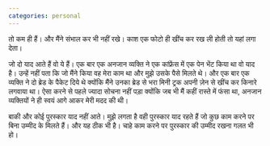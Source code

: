```yaml
---
categories: personal
---
```


तो कम ही हैं। और मैंने संभाल कर भी नहीं रखे। काश एक फोटो ही खींच कर रख ली होती तो यहां लगा देता।  

जो दो याद आते हैं वो ये हैं। एक बार एक अनजान व्यक्ति ने एक कांफ्रेंस में एक पेन भेंट किया था वो याद है। उन्हें नहीं पता कि जो मैंने किया वह मेरा काम था और मुझे उसके पैसे मिलते थे। और एक बार एक व्यक्ति ने दो ब्रेड के पैकेट दिये थे क्योंकि मैंने उनका ब्रेड से भरा मिनी ट्रक अपनी ज़ेन से खींच कर किनारे लगवाया था। ऐसा करने से पहले ज्यादा सोचना नहीं पड़ा क्योंकि जब भी मैं कहीं रास्ते में फंसा था, अनजान व्यक्तियों ने ही स्वयं आगे आकर मेरी मदद की थी। 

बाकी और कोई पुरस्कार याद नहीं आते। मुझे लगता है वही पुरस्कार याद रहते हैं जो कुछ काम करने पर बिना उम्मीद के मिलते हैं। और यह ठीक भी है। चाहे काम करने पर पुरस्कार की उम्मीद रखना गलत भी हो।
